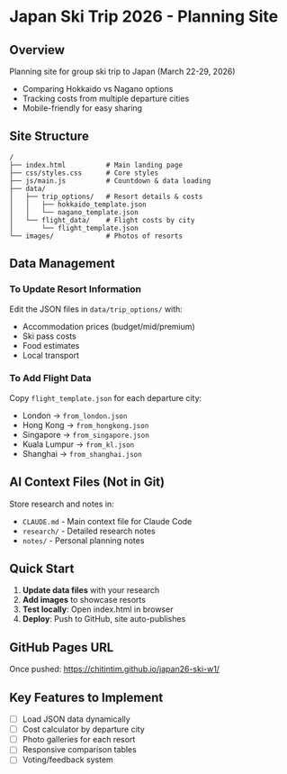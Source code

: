 # Japan Ski Trip 2026 - Planning Site

## Overview
Planning site for group ski trip to Japan (March 22-29, 2026)
- Comparing Hokkaido vs Nagano options
- Tracking costs from multiple departure cities
- Mobile-friendly for easy sharing

## Site Structure

```
/
├── index.html          # Main landing page
├── css/styles.css      # Core styles
├── js/main.js          # Countdown & data loading
├── data/
│   ├── trip_options/   # Resort details & costs
│   │   ├── hokkaido_template.json
│   │   └── nagano_template.json
│   └── flight_data/    # Flight costs by city
│       └── flight_template.json
└── images/             # Photos of resorts
```

## Data Management

### To Update Resort Information
Edit the JSON files in `data/trip_options/` with:
- Accommodation prices (budget/mid/premium)
- Ski pass costs
- Food estimates
- Local transport

### To Add Flight Data
Copy `flight_template.json` for each departure city:
- London → `from_london.json`
- Hong Kong → `from_hongkong.json`
- Singapore → `from_singapore.json`
- Kuala Lumpur → `from_kl.json`
- Shanghai → `from_shanghai.json`

## AI Context Files (Not in Git)
Store research and notes in:
- `CLAUDE.md` - Main context file for Claude Code
- `research/` - Detailed research notes
- `notes/` - Personal planning notes

## Quick Start

1. **Update data files** with your research
2. **Add images** to showcase resorts
3. **Test locally**: Open index.html in browser
4. **Deploy**: Push to GitHub, site auto-publishes

## GitHub Pages URL
Once pushed: https://chitintim.github.io/japan26-ski-w1/

## Key Features to Implement
- [ ] Load JSON data dynamically
- [ ] Cost calculator by departure city
- [ ] Photo galleries for each resort
- [ ] Responsive comparison tables
- [ ] Voting/feedback system